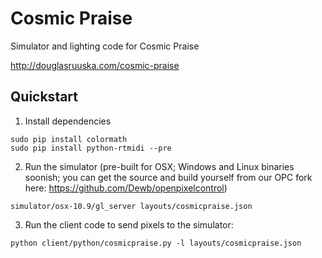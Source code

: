 Cosmic Praise
=============

Simulator and lighting code for Cosmic Praise

http://douglasruuska.com/cosmic-praise


Quickstart
----------

1. Install dependencies

  ```
  sudo pip install colormath 
  sudo pip install python-rtmidi --pre
  ```
  
2. Run the simulator (pre-built for OSX; Windows and Linux binaries soonish; you can get the source and build yourself from our OPC fork here: https://github.com/Dewb/openpixelcontrol) 

  ```
  simulator/osx-10.9/gl_server layouts/cosmicpraise.json
  ```

3. Run the client code to send pixels to the simulator:

  ```
  python client/python/cosmicpraise.py -l layouts/cosmicpraise.json
  ```

